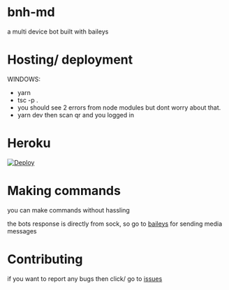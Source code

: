 # bnh-md
a multi device bot built with baileys 
# Hosting/ deployment
WINDOWS:
- yarn
- tsc -p .
- you should see 2 errors from node modules but dont worry about that.
- yarn dev
then scan qr and you logged in
# Heroku
[![Deploy](https://www.herokucdn.com/deploy/button.png)](https://heroku.com/deploy)

 # Making commands 
 you can make commands without hassling
 
 the bots response is directly from sock, so go to [baileys](https://github.com/adiwajshing/Baileys) for sending media messages
 # Contributing
 if you want to report any bugs then click/ go to [issues](https://github.com/Cyberkingcr7/bnh-md/issues) 



